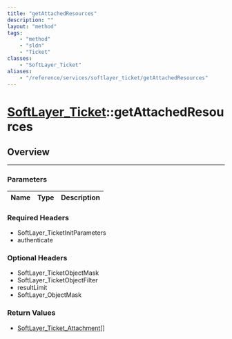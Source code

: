 ```yaml
---
title: "getAttachedResources"
description: ""
layout: "method"
tags:
    - "method"
    - "sldn"
    - "Ticket"
classes:
    - "SoftLayer_Ticket"
aliases:
    - "/reference/services/softlayer_ticket/getAttachedResources"
---
```

# [SoftLayer_Ticket](/reference/services/SoftLayer_Ticket)::getAttachedResources





## Overview 


-----

### Parameters 
|Name | Type | Description |
| --- | --- | --- |


### Required Headers
* SoftLayer_TicketInitParameters
* authenticate


### Optional Headers
* SoftLayer_TicketObjectMask
* SoftLayer_TicketObjectFilter
* resultLimit
* SoftLayer_ObjectMask

### Return Values
* <a href='/reference/datatypes/SoftLayer_Ticket_Attachment'>SoftLayer_Ticket_Attachment[] </a>




